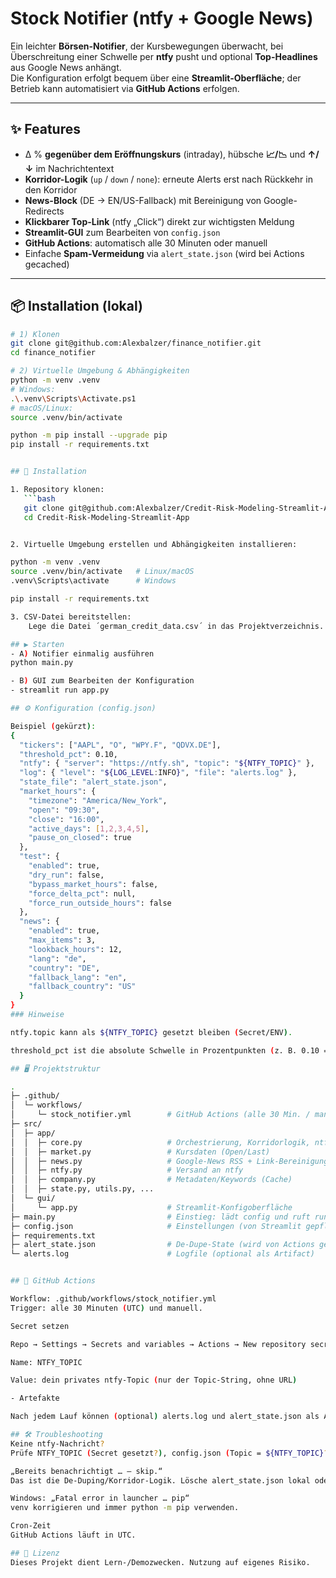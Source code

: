 # Stock Notifier (ntfy + Google News)

Ein leichter **Börsen-Notifier**, der Kursbewegungen überwacht, bei Überschreitung einer Schwelle per **ntfy** pusht und optional **Top-Headlines** aus Google News anhängt.  
Die Konfiguration erfolgt bequem über eine **Streamlit-Oberfläche**; der Betrieb kann automatisiert via **GitHub Actions** erfolgen.

---

## ✨ Features

- Δ % **gegenüber dem Eröffnungskurs** (intraday), hübsche **📈/📉** und **↑/↓** im Nachrichtentext  
- **Korridor-Logik** (`up` / `down` / `none`): erneute Alerts erst nach Rückkehr in den Korridor  
- **News-Block** (DE → EN/US-Fallback) mit Bereinigung von Google-Redirects  
- **Klickbarer Top-Link** (ntfy „Click“) direkt zur wichtigsten Meldung  
- **Streamlit-GUI** zum Bearbeiten von `config.json`  
- **GitHub Actions**: automatisch alle 30 Minuten oder manuell  
- Einfache **Spam-Vermeidung** via `alert_state.json` (wird bei Actions gecached)

---

## 📦 Installation (lokal)

```bash
# 1) Klonen
git clone git@github.com:Alexbalzer/finance_notifier.git
cd finance_notifier

# 2) Virtuelle Umgebung & Abhängigkeiten
python -m venv .venv
# Windows:
.\.venv\Scripts\Activate.ps1
# macOS/Linux:
source .venv/bin/activate

python -m pip install --upgrade pip
pip install -r requirements.txt


## 🚀 Installation

1. Repository klonen:
   ```bash
   git clone git@github.com:Alexbalzer/Credit-Risk-Modeling-Streamlit-App.git
   cd Credit-Risk-Modeling-Streamlit-App


2. Virtuelle Umgebung erstellen und Abhängigkeiten installieren:

python -m venv .venv
source .venv/bin/activate   # Linux/macOS
.venv\Scripts\activate      # Windows

pip install -r requirements.txt

3. CSV-Datei bereitstellen:
    Lege die Datei ´german_credit_data.csv´ in das Projektverzeichnis.

## ▶️ Starten
- A) Notifier einmalig ausführen
python main.py

- B) GUI zum Bearbeiten der Konfiguration
- streamlit run app.py

## ⚙️ Konfiguration (config.json)

Beispiel (gekürzt):
{
  "tickers": ["AAPL", "O", "WPY.F", "QDVX.DE"],
  "threshold_pct": 0.10,
  "ntfy": { "server": "https://ntfy.sh", "topic": "${NTFY_TOPIC}" },
  "log": { "level": "${LOG_LEVEL:INFO}", "file": "alerts.log" },
  "state_file": "alert_state.json",
  "market_hours": {
    "timezone": "America/New_York",
    "open": "09:30",
    "close": "16:00",
    "active_days": [1,2,3,4,5],
    "pause_on_closed": true
  },
  "test": {
    "enabled": true,
    "dry_run": false,
    "bypass_market_hours": false,
    "force_delta_pct": null,
    "force_run_outside_hours": false
  },
  "news": {
    "enabled": true,
    "max_items": 3,
    "lookback_hours": 12,
    "lang": "de",
    "country": "DE",
    "fallback_lang": "en",
    "fallback_country": "US"
  }
}
### Hinweise

ntfy.topic kann als ${NTFY_TOPIC} gesetzt bleiben (Secret/ENV).

threshold_pct ist die absolute Schwelle in Prozentpunkten (z. B. 0.10 = 0,10 %).

## 🖥️ Projektstruktur

.
├─ .github/
│  └─ workflows/
│     └─ stock_notifier.yml        # GitHub Actions (alle 30 Min. / manuell)
├─ src/
│  ├─ app/
│  │  ├─ core.py                   # Orchestrierung, Korridorlogik, ntfy
│  │  ├─ market.py                 # Kursdaten (Open/Last)
│  │  ├─ news.py                   # Google-News RSS + Link-Bereinigung
│  │  ├─ ntfy.py                   # Versand an ntfy
│  │  ├─ company.py                # Metadaten/Keywords (Cache)
│  │  ├─ state.py, utils.py, ...
│  └─ gui/
│     └─ app.py                    # Streamlit-Konfigoberfläche
├─ main.py                         # Einstieg: lädt config und ruft run_once
├─ config.json                     # Einstellungen (von Streamlit gepflegt)
├─ requirements.txt
├─ alert_state.json                # De-Dupe-State (wird von Actions gecached)
└─ alerts.log                      # Logfile (optional als Artifact)


## 🤖 GitHub Actions

Workflow: .github/workflows/stock_notifier.yml
Trigger: alle 30 Minuten (UTC) und manuell.

Secret setzen

Repo → Settings → Secrets and variables → Actions → New repository secret

Name: NTFY_TOPIC

Value: dein privates ntfy-Topic (nur der Topic-String, ohne URL)

- Artefakte

Nach jedem Lauf können (optional) alerts.log und alert_state.json als Artifacts hochgeladen werden.

## 🛠️ Troubleshooting
Keine ntfy-Nachricht?
Prüfe NTFY_TOPIC (Secret gesetzt?), config.json (Topic = ${NTFY_TOPIC}?) und ob du im ntfy-Web/Client das Topic abonniert hast.

„Bereits benachrichtigt … – skip.“
Das ist die De-Duping/Korridor-Logik. Lösche alert_state.json lokal oder warte, bis der Kurs wieder in den Korridor zurückkehrt.

Windows: „Fatal error in launcher … pip“
venv korrigieren und immer python -m pip verwenden.

Cron-Zeit
GitHub Actions läuft in UTC.

## 📜 Lizenz
Dieses Projekt dient Lern-/Demozwecken. Nutzung auf eigenes Risiko.